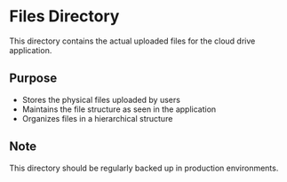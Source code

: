 # Files Directory

This directory contains the actual uploaded files for the cloud drive application.

## Purpose
- Stores the physical files uploaded by users
- Maintains the file structure as seen in the application
- Organizes files in a hierarchical structure

## Note
This directory should be regularly backed up in production environments. 